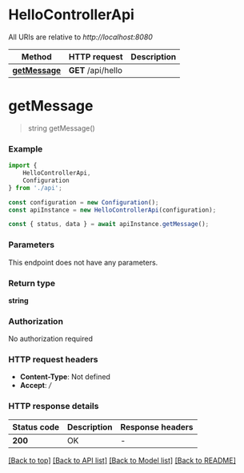 # HelloControllerApi

All URIs are relative to *http://localhost:8080*

|Method | HTTP request | Description|
|------------- | ------------- | -------------|
|[**getMessage**](#getmessage) | **GET** /api/hello | |

# **getMessage**
> string getMessage()


### Example

```typescript
import {
    HelloControllerApi,
    Configuration
} from './api';

const configuration = new Configuration();
const apiInstance = new HelloControllerApi(configuration);

const { status, data } = await apiInstance.getMessage();
```

### Parameters
This endpoint does not have any parameters.


### Return type

**string**

### Authorization

No authorization required

### HTTP request headers

 - **Content-Type**: Not defined
 - **Accept**: */*


### HTTP response details
| Status code | Description | Response headers |
|-------------|-------------|------------------|
|**200** | OK |  -  |

[[Back to top]](#) [[Back to API list]](../README.md#documentation-for-api-endpoints) [[Back to Model list]](../README.md#documentation-for-models) [[Back to README]](../README.md)

